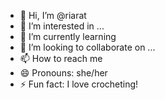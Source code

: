 - 👋 Hi, I’m @riarat
- 👀 I’m interested in ...
- 🌱 I’m currently learning 
- 💞️ I’m looking to collaborate on ...
- 📫 How to reach me 
- 😄 Pronouns: she/her
- ⚡ Fun fact: I love crocheting!

<!---
riarat/riarat is a ✨ special ✨ repository because its `README.md` (this file) appears on your GitHub profile.
You can click the Preview link to take a look at your changes.
--->
